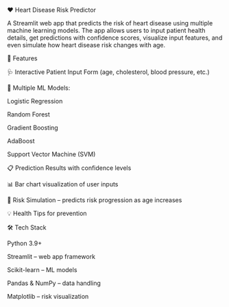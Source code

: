 ❤️ Heart Disease Risk Predictor

A Streamlit web app that predicts the risk of heart disease using multiple machine learning models. The app allows users to input patient health details, get predictions with confidence scores, visualize input features, and even simulate how heart disease risk changes with age.

🚀 Features

🩺 Interactive Patient Input Form (age, cholesterol, blood pressure, etc.)

🤖 Multiple ML Models:

Logistic Regression

Random Forest

Gradient Boosting

AdaBoost

Support Vector Machine (SVM)

📋 Prediction Results with confidence levels

📊 Bar chart visualization of user inputs

🔮 Risk Simulation – predicts risk progression as age increases

💡 Health Tips for prevention

🛠️ Tech Stack

Python 3.9+

Streamlit – web app framework

Scikit-learn – ML models

Pandas & NumPy – data handling

Matplotlib – risk visualization
